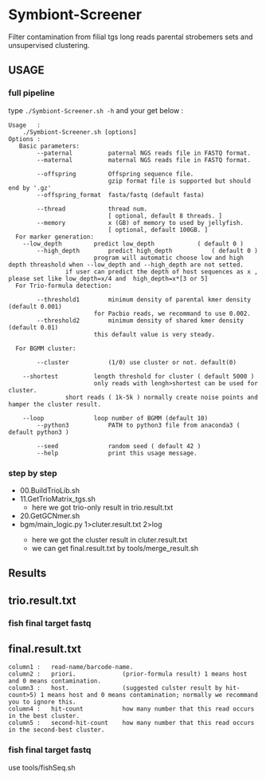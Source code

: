 # Symbiont-Screener
Filter contamination from filial tgs long reads parental strobemers sets and unsupervised clustering.


## USAGE

### full pipeline 

type ``` ./Symbiont-Screener.sh -h ``` and your get below :

```
Usage   :
    ./Symbiont-Screener.sh [options]
Options :
   Basic parameters:
        --paternal          paternal NGS reads file in FASTQ format.
        --maternal          maternal NGS reads file in FASTQ format.
	
        --offspring         Offspring sequence file.
                            gzip format file is supported but should end by '.gz' 
        --offspring_format  fasta/fastq (default fasta)
				
        --thread            thread num.
                            [ optional, default 8 threads. ]
        --memory            x (GB) of memory to used by jellyfish.
                            [ optional, default 100GB. ]
  For marker generation:
	--low_depth         predict low_depth            ( default 0 )
        --high_depth        predict high_depth           ( default 0 )  
	                    program will automatic choose low and high depth threashold when --low_depth and --high_depth are not setted.
			    if user can predict the depth of host sequences as x , please set like low_depth=x/4 and  high_depth=x*[3 or 5]
  For Trio-formula detection:
  
        --threshold1        minimum density of parental kmer density (default 0.001)
	                    for Pacbio reads, we recommand to use 0.002.
        --threshold2        minimum density of shared kmer density (default 0.01)
	                    this default value is very steady.
  
  For BGMM cluster:
  
        --cluster           (1/0) use cluster or not. default(0)
	
	--shortest          length threshold for cluster ( default 5000 )
	                    only reads with lengh>shortest can be used for cluster.
			    short reads ( 1k-5k ) normally create noise points and hamper the cluster result.
        
	--loop              loop number of BGMM (default 10) 
        --python3           PATH to python3 file from anaconda3 ( default python3 )
      
        --seed              random seed ( default 42 )
        --help              print this usage message.
```

### step by step

* 00.BuildTrioLib.sh
* 11.GetTrioMatrix_tgs.sh
    *  here we got trio-only result in trio.result.txt 
* 20.GetGCNmer.sh
* bgm/main_logic.py <your paramters>    1>cluter.result.txt 2>log 
    *  here we got the cluster result in cluter.result.txt
    *  we can get final.result.txt by tools/merge_result.sh

## Results 

## trio.result.txt
### fish final target fastq
## final.result.txt

```
column1 :   read-name/barcode-name.
column2 :   priori.             (prior-formula result) 1 means host and 0 means contamination.
column3 :   host.               (suggested culster result by hit-count>5) 1 means host and 0 means contamination; normally we recommand you to ignore this.
column4 :   hit-count           how many number that this read occurs in the best cluster.
column5 :   second-hit-count    how many number that this read occurs in the second-best cluster.
```

### fish final target fastq

use tools/fishSeq.sh
